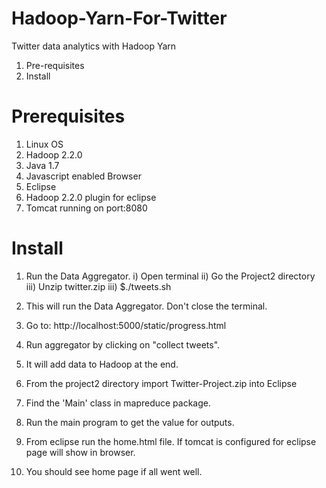 Hadoop-Yarn-For-Twitter
=======================

Twitter data analytics with Hadoop Yarn

1. Pre-requisites
2. Install


Prerequisites
=============

1. Linux OS
2. Hadoop 2.2.0
3. Java 1.7
4. Javascript enabled Browser
5. Eclipse
6. Hadoop 2.2.0 plugin for eclipse
6. Tomcat running on port:8080


Install
=======

1. Run the Data Aggregator.
	i)	Open terminal
	ii)	Go the Project2 directory
	iii)	Unzip twitter.zip
	iii)	$./tweets.sh

2. This will run the Data Aggregator. Don't close the terminal.

3. Go to: http://localhost:5000/static/progress.html

4. Run aggregator by clicking on "collect tweets".

5. It will add data to Hadoop at the end.

6. From the project2 directory import Twitter-Project.zip into Eclipse

7. Find the 'Main' class in mapreduce package.

8. Run the main program to get the value for outputs.

9. From eclipse run the home.html file. If tomcat is configured for eclipse page will show in browser.

10. You should see home page if all went well.
   
